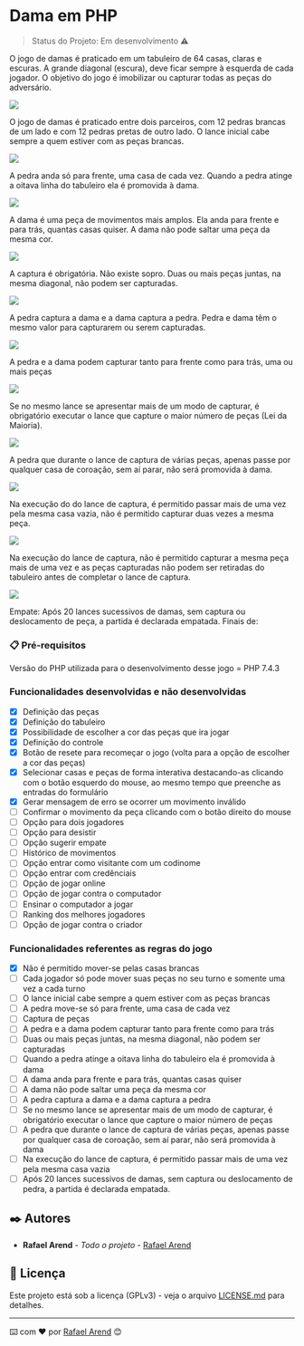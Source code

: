 # Dama em PHP

> Status do Projeto: Em desenvolvimento :warning:

O jogo de damas é praticado em um tabuleiro de 64 casas, claras e escuras. A grande diagonal (escura), deve ficar sempre à esquerda de cada jogador. O objetivo do jogo é imobilizar ou capturar todas as peças do adversário.

<img src="img/png1.png"/>

O jogo de damas é praticado entre dois parceiros, com 12 pedras brancas de um lado e com 12 pedras pretas de outro lado.
O lance inicial cabe sempre a quem estiver com as peças brancas.

<img src="img/png2.png"/>

A pedra anda só para frente, uma casa de cada vez. Quando a pedra atinge a oitava linha do tabuleiro ela é promovida à dama.

<img src="img/png3.png"/>

A dama é uma peça de movimentos mais amplos. Ela anda para frente e para trás, quantas casas quiser. A dama não pode saltar uma peça da mesma cor.

<img src="img/png4.png"/>

A captura é obrigatória.
Não existe sopro.
Duas ou mais peças juntas, na mesma diagonal, não podem ser capturadas.

<img src="img/png5.png"/>

A pedra captura a dama e a dama captura a pedra. Pedra e dama têm o mesmo valor para capturarem ou serem capturadas.

<img src="img/png6.png"/>

A pedra e a dama podem capturar tanto para frente como para trás, uma ou mais peças

<img src="img/png7.png"/>

Se no mesmo lance se apresentar mais de um modo de capturar, é obrigatório executar o lance que capture o maior número de peças (Lei da Maioria).

<img src="img/png8.png"/>

A pedra que durante o lance de captura de várias peças, apenas passe por qualquer casa de coroação, sem aí parar, não será promovida à dama.

<img src="img/png9.png"/>

Na execução do do lance de captura, é permitido passar mais de uma vez pela mesma casa vazia, não é permitido capturar duas vezes a mesma peça.

<img src="img/png10.png"/>

Na execução do lance de captura, não é permitido capturar a mesma peça mais de uma vez e as peças capturadas não podem ser retiradas do tabuleiro antes de completar o lance de captura.

<img src="img/png11.png"/>

Empate:
Após 20 lances sucessivos de damas, sem captura ou deslocamento de peça, a partida é declarada empatada.
Finais de:


### 📋 Pré-requisitos

Versão do PHP utilizada para o desenvolvimento desse jogo = PHP 7.4.3

### Funcionalidades desenvolvidas e não desenvolvidas

- [x] Definição das peças
- [x] Definição do tabuleiro
- [x] Possibilidade de escolher a cor das peças que ira jogar
- [x] Definição do controle
- [x] Botão de resete para recomeçar o jogo (volta para a opção de escolher a cor das peças)
- [x] Selecionar casas e peças de forma interativa destacando-as clicando com o botão esquerdo do mouse, ao mesmo tempo que preenche as entradas do formulário
- [x] Gerar mensagem de erro se ocorrer um movimento inválido
- [ ] Confirmar o movimento da peça clicando com o botão direito do mouse
- [ ] Opção para dois jogadores
- [ ] Opção para desistir
- [ ] Opção sugerir empate
- [ ] Histórico de movimentos
- [ ] Opção entrar como visitante com um codinome
- [ ] Opção entrar com credênciais
- [ ] Opção de jogar online
- [ ] Opção de jogar contra o computador
- [ ] Ensinar o computador a jogar
- [ ] Ranking dos melhores jogadores
- [ ] Opção de jogar contra o criador

### Funcionalidades referentes as regras do jogo

- [x] Não é permitido mover-se pelas casas brancas
- [ ] Cada jogador só pode mover suas peças no seu turno e somente uma vez a cada turno
- [ ] O lance inicial cabe sempre a quem estiver com as peças brancas
- [ ] A pedra move-se só para frente, uma casa de cada vez
- [ ] Captura de peças
- [ ] A pedra e a dama podem capturar tanto para frente como para trás
- [ ] Duas ou mais peças juntas, na mesma diagonal, não podem ser capturadas
- [ ] Quando a pedra atinge a oitava linha do tabuleiro ela é promovida à dama
- [ ] A dama anda para frente e para trás, quantas casas quiser
- [ ] A dama não pode saltar uma peça da mesma cor
- [ ] A pedra captura a dama e a dama captura a pedra
- [ ] Se no mesmo lance se apresentar mais de um modo de capturar, é obrigatório executar o lance que capture o maior número de peças
- [ ] A pedra que durante o lance de captura de várias peças, apenas passe por qualquer casa de coroação, sem aí parar, não será promovida à dama
- [ ] Na execução do lance de captura, é permitido passar mais de uma vez pela mesma casa vazia
- [ ] Após 20 lances sucessivos de damas, sem captura ou deslocamento de pedra, a partida é declarada empatada.

## ✒️ Autores

* **Rafael Arend** - *Todo o projeto* - [Rafael Arend](https://github.com/Ozzy005)

## 📄 Licença

Este projeto está sob a licença (GPLv3) - veja o arquivo [LICENSE.md](https://github.com/Ozzy005/Dama-em-PHP/blob/main/README.md) para detalhes.


---
⌨️ com ❤️ por [Rafael Arend](https://github.com/Ozzy005) 😊